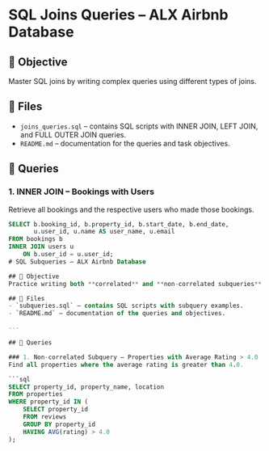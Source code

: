 # SQL Joins Queries – ALX Airbnb Database

## 🎯 Objective
Master SQL joins by writing complex queries using different types of joins.

## 📂 Files
- `joins_queries.sql` – contains SQL scripts with INNER JOIN, LEFT JOIN, and FULL OUTER JOIN queries.
- `README.md` – documentation for the queries and task objectives.

## 📝 Queries

### 1. INNER JOIN – Bookings with Users
Retrieve all bookings and the respective users who made those bookings.

```sql
SELECT b.booking_id, b.property_id, b.start_date, b.end_date, 
       u.user_id, u.name AS user_name, u.email
FROM bookings b
INNER JOIN users u
    ON b.user_id = u.user_id;
# SQL Subqueries – ALX Airbnb Database

## 🎯 Objective
Practice writing both **correlated** and **non-correlated subqueries**.

## 📂 Files
- `subqueries.sql` – contains SQL scripts with subquery examples.
- `README.md` – documentation of the queries and objectives.

---

## 📝 Queries

### 1. Non-correlated Subquery – Properties with Average Rating > 4.0
Find all properties where the average rating is greater than 4.0.  

```sql
SELECT property_id, property_name, location
FROM properties
WHERE property_id IN (
    SELECT property_id
    FROM reviews
    GROUP BY property_id
    HAVING AVG(rating) > 4.0
);
